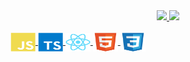 
<div align="center">
  <a href="https://github.com/fhl10">
  <img height="160em" src="https://github-readme-stats.vercel.app/api?username=fhl10&show_icons=true&theme=merko&include_all_commits=true&count_private=true"/>
  <img height="1150em" src="https://github-readme-stats.vercel.app/api/top-langs/?username=fhl10&layout=compact&langs_count=7&theme=merko"/>
</div>
 
</div>
<div style="display: inline_block"><br>
  <img align="center" alt="Rafa-Js" height="30" width="40" src="https://raw.githubusercontent.com/devicons/devicon/master/icons/javascript/javascript-plain.svg">
  <img align="center" alt="Rafa-Ts" height="30" width="40" src="https://raw.githubusercontent.com/devicons/devicon/master/icons/typescript/typescript-plain.svg">
  <img align="center" alt="Rafa-React" height="30" width="40" src="https://raw.githubusercontent.com/devicons/devicon/master/icons/react/react-original.svg">
  <img align="center" alt="Rafa-HTML" height="30" width="40" src="https://raw.githubusercontent.com/devicons/devicon/master/icons/html5/html5-original.svg">
  <img align="center" alt="Rafa-CSS" height="30" width="40" src="https://raw.githubusercontent.com/devicons/devicon/master/icons/css3/css3-original.svg">
   
</div>
